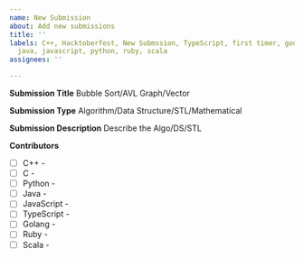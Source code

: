 ```yaml
---
name: New Submission
about: Add new submissions
title: ''
labels: C++, Hacktoberfest, New Submssion, TypeScript, first timer, good first issue,
  java, javascript, python, ruby, scala
assignees: ''

---
```


**Submission Title**
Bubble Sort/AVL Graph/Vector

**Submission Type**
Algorithm/Data Structure/STL/Mathematical

**Submission Description**
Describe the Algo/DS/STL

**Contributors**
- [ ]  C++ -
- [ ]  C -
- [ ]  Python -
- [ ] Java - 
- [ ] JavaScript -
- [ ] TypeScript -
- [ ] Golang -
- [ ] Ruby -
- [ ] Scala -
